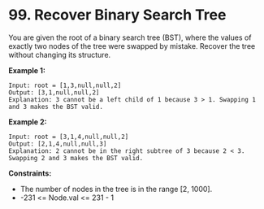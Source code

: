 # 99. Recover Binary Search Tree

You are given the root of a binary search tree (BST), where the values of exactly two nodes of the tree were swapped by mistake. Recover the tree without changing its structure.

 

**Example 1:**
```
Input: root = [1,3,null,null,2]
Output: [3,1,null,null,2]
Explanation: 3 cannot be a left child of 1 because 3 > 1. Swapping 1 and 3 makes the BST valid.
```
**Example 2:**

```
Input: root = [3,1,4,null,null,2]
Output: [2,1,4,null,null,3]
Explanation: 2 cannot be in the right subtree of 3 because 2 < 3. Swapping 2 and 3 makes the BST valid.
```

**Constraints:**

- The number of nodes in the tree is in the range [2, 1000].
- -231 <= Node.val <= 231 - 1